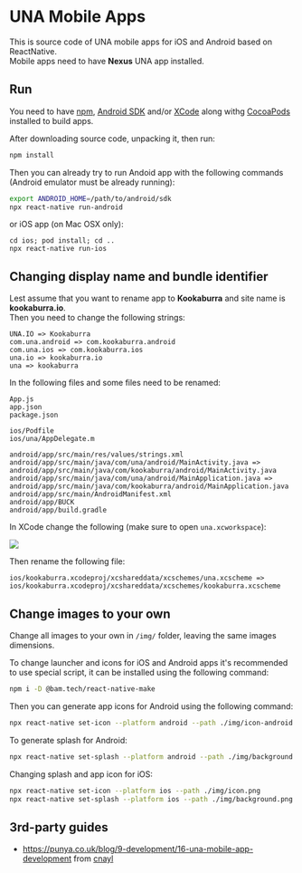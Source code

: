 # UNA Mobile Apps

This is source code of UNA mobile apps for iOS and Android based on ReactNative.   
Mobile apps need to have **Nexus** UNA app installed.

## Run

You need to have [npm](https://www.npmjs.com), [Android SDK](https://developer.android.com/studio) and/or [XCode](https://developer.apple.com/xcode/) along withg [CocoaPods](https://cocoapods.org/) installed to build apps.

After downloading source code, unpacking it, then run:
```bash
npm install 
```
Then you can already try to run Andoid app with the following commands (Android emulator must be already running):
```bash
export ANDROID_HOME=/path/to/android/sdk
npx react-native run-android
```
or iOS app (on Mac OSX only):
```
cd ios; pod install; cd ..
npx react-native run-ios
```

## Changing display name and bundle identifier

Lest assume that you want to rename app to **Kookaburra** and site name is **kookaburra.io**.   
Then you need to change the following strings:
```
UNA.IO => Kookaburra
com.una.android => com.kookaburra.android
com.una.ios => com.kookaburra.ios
una.io => kookaburra.io
una => kookaburra
```

In the following files and some files need to be renamed:
```
App.js
app.json
package.json

ios/Podfile
ios/una/AppDelegate.m

android/app/src/main/res/values/strings.xml
android/app/src/main/java/com/una/android/MainActivity.java => android/app/src/main/java/com/kookaburra/android/MainActivity.java
android/app/src/main/java/com/una/android/MainApplication.java => android/app/src/main/java/com/kookaburra/android/MainApplication.java
android/app/src/main/AndroidManifest.xml
android/app/BUCK
android/app/build.gradle
```

In XCode change the following (make sure to open `una.xcworkspace`):

![](https://raw.githubusercontent.com/wiki/unaio/una/images/mobile-apps/change-name-ios.png)

Then rename the following file:
```
ios/kookaburra.xcodeproj/xcshareddata/xcschemes/una.xcscheme => ios/kookaburra.xcodeproj/xcshareddata/xcschemes/kookaburra.xcscheme
```

## Change images to your own

Change all images to your own in `/img/` folder, leaving the same images dimensions.  

To change launcher and icons for iOS and Android apps it's recommended to use special script, it can be installed using the following command:
```bash
npm i -D @bam.tech/react-native-make
```

Then you can generate app icons for Android using the following command:
```bash
npx react-native set-icon --platform android --path ./img/icon-android.png
```

To generate splash for Android:  
```bash
npx react-native set-splash --platform android --path ./img/background.png --resize contain
```

Changing splash and app icon for iOS:  
```bash
npx react-native set-icon --platform ios --path ./img/icon.png
npx react-native set-splash --platform ios --path ./img/background.png --resize contain
```


## 3rd-party guides

- https://punya.co.uk/blog/9-development/16-una-mobile-app-development from [cnayl](https://una.io/page/view-persons-profile?id=18944)

